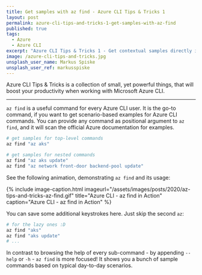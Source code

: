 ```yaml
---
title: Get samples with az find - Azure CLI Tips & Tricks 1
layout: post
permalink: azure-cli-tips-and-tricks-1-get-samples-with-az-find
published: true
tags: 
  - Azure
  - Azure CLI
excerpt: "Azure CLI Tips & Tricks 1 - Get contextual samples directly in the Azure CLI for every (sub-)command."
image: /azure-cli-tips-and-tricks.jpg
unsplash_user_name: Markus Spiske
unsplash_user_ref: markusspiske
---
```

Azure CLI Tips & Tricks is a collection of small, yet powerful things, that will boost your productivity when working with Microsoft Azure CLI.

---

`az find` is a useful command for every Azure CLI user. It is the go-to command, if you want to get scenario-based examples for Azure CLI commands. You can provide any command as positional argument to `az find`, and it will scan the official Azure documentation for examples.

```bash
# get samples for top-level commands
az find "az aks"

# get samples for nested commands
az find "az aks update"
az find "az network front-door backend-pool update"

```

See the following animation, demonstrating `az find` and its usage:

{% include image-caption.html imageurl="/assets/images/posts/2020/az-tips-and-tricks-az-find.gif"
title="Azure CLI - az find in Action" caption="Azure CLI - az find in Action" %}

You can save some additional keystrokes here. Just skip the second `az`:

```bash
# for the lazy ones :D
az find "aks"
az find "aks update"
# ...

```

In contrast to browsing the help of every sub-command - by appending `--help` or `-h` - `az find` is more focused! It shows you a bunch of sample commands based on typical day-to-day scenarios.
